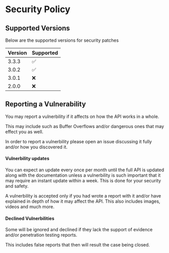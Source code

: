 # Security Policy

## Supported Versions

Below are the supported versions for security patches

| Version | Supported          |
| ------- | ------------------ |
| 3.3.3   | :white_check_mark: |
| 3.0.2   | :white_check_mark: |
| 3.0.1   | :x:                |
| 2.0.0   | :x:                |

## Reporting a Vulnerability

You may report a vulnerbility if it affects on how the API works in a whole.

This may include such as  Buffer Overflows and/or dangerous ones that may effect you as well.

In order to report a vulnerbility please open an issue discussing it fully and/or how you discovered it.
#### Vulnerbility updates

You can expect an update every once per month until the full API is updated along with the documentation unless a
vulnerbility is such important that it may require an instant update within a week.
This is done for your security and safety.

A vulnerbility is accepted only if you had wrote a report with it and/or have explained in depth of how it may affect the API.
This also includes images, videos and much more.
#### Declined Vulnerbilities

Some will be ignored and declined if they lack the support of evidence and/or penetration testing reports.

This includes false reports that then will result the case being closed.

